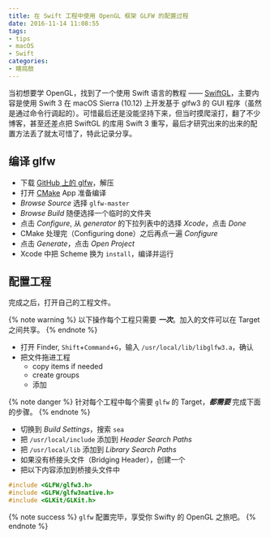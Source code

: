 ```yaml
---
title: 在 Swift 工程中使用 OpenGL 框架 GLFW 的配置过程
date: 2016-11-14 11:08:55
tags:
- tips
- macOS
- Swift
categories:
- 瞎捣鼓
---
```


当初想要学 OpenGL，找到了一个使用 Swift 语言的教程 —— [SwiftGL](https://github.com/SwiftGL)，主要内容是使用 Swift 3 在 macOS Sierra (10.12) 上开发基于 glfw3 的 GUI 程序（虽然是通过命令行调起的）。可惜最后还是没能坚持下来，但当时摸爬滚打，翻了不少博客，甚至还差点把 SwiftGL 的库用 Swift 3 重写，最后才研究出来的出来的配置方法丢了就太可惜了，特此记录分享。

<!-- more -->

## 编译 glfw

- 下载 [GitHub 上的 glfw](https://codeload.github.com/glfw/glfw/zip/master)，解压
- 打开 [CMake](https://cmake.org/) App 准备编译
- *Browse Source* 选择 `glfw-master`
- *Browse Build* 随便选择一个临时的文件夹
- 点击 *Configure*, 从 *generator* 的下拉列表中的选择 *Xcode*，点击 *Done*
- CMake 处理完（Configuring done）之后再点一遍 *Configure*
- 点击 *Generate*，点击 *Open Project*
- Xcode 中把 Scheme 换为 `install`，编译并运行

## 配置工程

完成之后，打开自己的工程文件。

{% note warning %}
以下操作每个工程只需要 ***一次***。加入的文件可以在 Target 之间共享。
{% endnote %}

- 打开 Finder, `Shift`+`Command`+`G`，输入 `/usr/local/lib/libglfw3.a`，确认
- 把文件拖进工程
	- copy items if needed
	- create groups
	- 添加

{% note danger %}
针对每个工程中每个需要 `glfw` 的 Target，***都需要*** 完成下面的步骤。
{% endnote %}

- 切换到 *Build Settings*，搜索 `sea`
- 把 `/usr/local/include` 添加到 *Header Search Paths*
- 把 `/usr/local/lib` 添加到 *Library Search Paths*
- 如果没有桥接头文件（Bridging Header），创建一个
- 把以下内容添加到桥接头文件中

```C++
#include <GLFW/glfw3.h>
#include <GLFW/glfw3native.h>
#include <GLKit/GLKit.h>
```

{% note success %}
`glfw` 配置完毕，享受你 Swifty 的 OpenGL 之旅吧。
{% endnote %}
